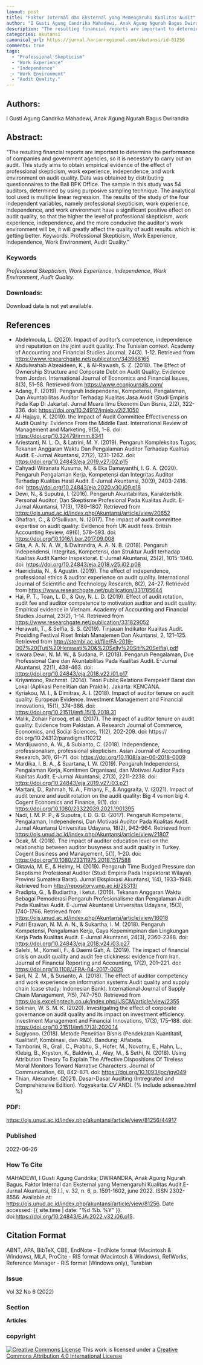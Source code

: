 ```yaml
---
layout: post
title: "Faktor Internal dan Eksternal yang Memengaruhi Kualitas Audit"
author: "I Gusti Agung Candrika Mahadewi, Anak Agung Ngurah Bagus Dwirandra"
description: "The resulting financial reports are important to determine the performance of companies and government agencies so it is necessary to carry out an audit This study aim"
categories: akutansi
canonical_url: https://jurnal.harianregional.com/akutansi/id-81256
comments: true
tags:
  - "Professional Skepticism"
  - "Work Experience"
  - "Independence"
  - "Work Environment"
  - "Audit Quality."
---
```


## Authors:
I Gusti Agung Candrika Mahadewi, Anak Agung Ngurah Bagus Dwirandra

## Abstract:
"The resulting financial reports are important to determine the performance of companies and government agencies, so it is necessary to carry out an audit. This study aims to obtain empirical evidence of the effect of professional skepticism, work experience, independence, and work environment on audit quality. Data was obtained by distributing questionnaires to the Bali BPK Office. The sample in this study was 54 auditors, determined by using purposive sampling technique. The analytical tool used is multiple linear regression. The results of the study of the four independent variables, namely professional skepticism, work experience, independence, and work environment have a significant positive effect on audit quality, so that the higher the level of professional skepticism, work experience, independence, and the more conducive the auditor's work environment will be, it will greatly affect the quality of audit results. which is getting better. Keywords: Professional Skepticism, Work Experience, Independence, Work Environment, Audit Quality."

### Keywords
*Professional Skepticism*, *Work Experience*, *Independence*, *Work Environment*, *Audit Quality.*

### Downloads:
Download data is not yet available.

## References
- Abdelmoula, L. (2020). Impact of auditor’s competence, independence and reputation on the joint audit quality: The Tunisian context. Academy of Accounting and Financial Studies Journal, 24(3). 1-12. Retrieved from https://www.researchgate.net/publication/343988165
- Abdulwahab Alzeaideen, K., & Al-Rawash, S. Z. (2018). The Effect of Ownership Structure and Corporate Debt on Audit Quality: Evidence from Jordan. International Journal of Economics and Financial Issues, 8(3), 51–58. Retrieved from https://www.econjournals.com/
- Adang, F. (2019). Pengaruh Independensi, Kompetensi, Pengalaman, Dan Akuntabilitas Auditor Terhadap Kualitas Jasa Audit (Studi Empiris Pada Kap Di Jakarta). Jurnal Muara Ilmu Ekonomi Dan Bisnis, 2(2), 322-336. doi: https://doi.org/10.24912/jmieb.v2i2.1050
- Al-Hajaya, K. (2019). the Impact of Audit Committee Effectiveness on Audit Quality: Evidence From the Middle East. International Review of Management and Marketing, 9(5), 1–8. doi: https://doi.org/10.32479/irmm.8341
- Ariestanti, N. L. D., & Latrini, M. Y. (2019). Pengaruh Kompleksitas Tugas, Tekanan Anggaran Waktu Dan Pengalaman Auditor Terhadap Kualitas Audit. E-Jurnal Akuntansi, 27(2), 1231-1262. doi: https://doi.org/10.24843/eja.2019.v27.i02.p15
- Cahyadi Wiranata Kusuma, M., & Eka Damayanthi, I. G. A. (2020). Pengaruh Pengalaman Kerja, Kompetensi dan Integritas Auditor Terhadap Kualitas Hasil Audit. E-Jurnal Akuntansi, 30(9), 2403-2416. doi: https://doi.org/10.24843/eja.2020.v30.i09.p18
- Dewi, N., & Suputra, I. (2016). Pengaruh Akuntabilitas, Karakteristik Personal Auditor, Dan Skeptisme Profesional Pada Kualitas Audit. E-Jurnal Akuntansi, 17(3), 1780–1807. Retrieved from https://ojs.unud.ac.id/index.php/Akuntansi/article/view/20652
- Ghafran, C., & O’Sullivan, N. (2017). The impact of audit committee expertise on audit quality: Evidence from UK audit fees. British Accounting Review, 49(6), 578–593. doi: https://doi.org/10.1016/j.bar.2017.09.008
- Gita, A. A. N. A. W., & Dwirandra, A. A. N. B. (2018). Pengaruh Independensi, Integritas, Kompetensi, dan Struktur Audit terhadap Kualitas Audit Kantor Inspektorat. E-Jurnal Akuntansi, 25(2), 1015-1040. doi: https://doi.org/10.24843/eja.2018.v25.i02.p08
- Haeridistia, N., & Agustin. (2019). The effect of independence, professional ethics & auditor experience on audit quality. International Journal of Scientific and Technology Research, 8(2), 24–27. Retrieved from https://www.researchgate.net/publication/331785644
- Hai, P. T., Toan, L. D., & Quy, N. L. D. (2019). Effect of audit rotation, audit fee and auditor competence to motivation auditor and audit quality: Empirical evidence in Vietnam. Academy of Accounting and Financial Studies Journal, 23(2), 1–14. Retrieved from https://www.researchgate.net/publication/331829052
- Herawati, T., & Selfia, S. S. (2019). Tinjauan Indikator Kualitas Audit. Prosiding Festival Riset Ilmiah Manajemen Dan Akuntansi, 2, 121–125. Retrieved from http://stembi.ac.id/file/FA-2019-D07%20(Tuti%20Herawati%20&%20Selly%20Siti%20Selfia).pdf
- Iswara Dewi, N. M. W., & Sudana, P. (2018). Pengaruh Pengalaman, Due Professional Care dan Akuntabilitas Pada Kualitas Audit. E-Jurnal Akuntansi, 22(1), 438-463. doi: https://doi.org/10.24843/eja.2018.v22.i01.p17
- Kriyantono, Rachmat. (2014). Teori Public Relations Perspektif Barat dan Lokal (Aplikasi Penelitian dan Praktik).  Jakarta: KENCANA.
- Kyriakou, M. I., & Dimitras, A. I. (2018). Impact of auditor tenure on audit quality: European Evidence. Investment Management and Financial Innovations, 15(1), 374–386. doi: https://doi.org/10.21511/imfi.15(1).2018.31
- Malik, Zohair Farooq, et al. (2017). The impact of auditor tenure on audit quality: Evidence from Pakistan. A Research Journal of Commerce, Economics, and Social Sciences, 11(2), 202-209. doi: https:// doi.org/10.24312/paradigms110212
- Mardijuwono, A. W., & Subianto, C. (2018). Independence, professionalism, professional skepticism. Asian Journal of Accounting Research, 3(1), 61–71. doi: https://doi.org/10.1108/ajar-06-2018-0009
- Mardika, I. B. A., & Suartana, I. W. (2019). Pengaruh Independensi, Pengalaman Kerja, Komitmen Organisasi, dan Motivasi Auditor Pada Kualitas Audit. E-Jurnal Akuntansi, 27(3), 2211-2238. doi: https://doi.org/10.24843/eja.2019.v27.i03.p21
- Martani, D., Rahmah, N. A., Fitriany, F., & Anggraita, V. (2021). Impact of audit tenure and audit rotation on the audit quality: Big 4 vs non big 4. Cogent Economics and Finance, 9(1). doi: https://doi.org/10.1080/23322039.2021.1901395
- Nadi, I. M. P. P., & Suputra, I. D. G. D. (2017). Pengaruh Kompetensi, Pengalaman, Independensi, Dan Motivasi Auditor Pada Kualitas Audit. Jurnal Akuntansi Universitas Udayana, 18(2), 942–964. Retrieved from https://ojs.unud.ac.id/index.php/Akuntansi/article/view/21807
- Ocak, M. (2018). The impact of auditor education level on the relationship between auditor busyness and audit quality in Turkey. Cogent Business and Management, 5(1), 1–20. doi: https://doi.org/10.1080/23311975.2018.1517588
- Oktavia, M. E., & Helmy, H. (2019). Pengaruh Time Budged Pressure dan Skeptisme Profesional Auditor (Studi Empiris Pada Inspektorat Wilayah Provinsi Sumatera Barat). Jurnal Eksplorasi Akuntansi, 1(4), 1933–1948. Retrieved from http://repository.unp.ac.id/28313/
- Pradipta, G., & Budiartha,  i ketut. (2016). Tekanan Anggaran Waktu Sebagai Pemoderasi Pengaruh Profesionalisme dan Pengalaman Audit Pada Kualitas Audit. E-Jurnal Akuntansi Universitas Udayana, 15(3), 1740-1766. Retrieved from https://ojs.unud.ac.id/index.php/Akuntansi/article/view/16018
- Putri Erawan, N. M. A. N., & Sukartha, I. M. (2018). Pengaruh Kompetensi, Pengalaman Kerja, Gaya Kepemimpinan dan Lingkungan Kerja Pada Kualitas Audit. E-Jurnal Akuntansi, 24(3), 2360-2388. doi: https://doi.org/10.24843/eja.2018.v24.i03.p27
- Salehi, M., Komeili, F., & Daemi Gah, A. (2019). The impact of financial crisis on audit quality and audit fee stickiness: evidence from Iran. Journal of Financial Reporting and Accounting, 17(2), 201–221. doi: https://doi.org/10.1108/JFRA-04-2017-0025
- Sari, N. Z. M., & Susanto, A. (2018). The effect of auditor competency and work experience on information systems Audit quality and supply chain (case study: Indonesian Bank). International Journal of Supply Chain Management, 7(5), 747–750. Retrieved from https://ojs.excelingtech.co.uk/index.php/IJSCM/article/view/2355
- Soliman, W. S. M. K. (2020). Investigating the effect of corporate governance on audit quality and its impact on investment efficiency. Investment Management and Financial Innovations, 17(3), 175–188. doi: https://doi.org/10.21511/imfi.17(3).2020.14
- Sugiyono. (2018). Metode Penelitian Bisnis (Pendekatan Kuantitatif, Kualitatif, Kombinasi, dan R&D). Bandung: Alfabeta.
- Tamborini, R., Grall, C., Prabhu, S., Hofer, M., Novotny, E., Hahn, L., Klebig, B., Kryston, K., Baldwin, J., Aley, M., & Sethi, N. (2018). Using Attribution Theory To Explain The Affective Dispositions Of Tireless Moral Monitors Toward Narrative Characters. Journal of Communication, 68, 842–871. doi: https://doi.org/10.1093/joc/jqy049
- Thian, Alexander. (2021). Dasar-Dasar Auditing (Intregrated and Comprehensive Edition). Yogyakarta: CV ANDI.
{% include adsense.html %}
### PDF:
https://ojs.unud.ac.id/index.php/akuntansi/article/view/81256/44917

### Published
2022-06-26

### How To Cite
MAHADEWI, I Gusti Agung Candrika; DWIRANDRA, Anak Agung Ngurah Bagus.  Faktor Internal dan Eksternal yang Memengaruhi Kualitas Audit.E-Jurnal Akuntansi, [S.l.], v. 32, n. 6, p. 1591-1602, june 2022. ISSN 2302-8556. Available at: <https://ojs.unud.ac.id/index.php/akuntansi/article/view/81256>. Date accessed: {{ site.time | date: "%d %b. %Y" }}. doi:https://doi.org/10.24843/EJA.2022.v32.i06.p15.

## Citation Format
ABNT, APA, BibTeX, CBE, EndNote - EndNote format (Macintosh & Windows), MLA, ProCite - RIS format (Macintosh & Windows), RefWorks, Reference Manager - RIS format (Windows only), Turabian

### Issue
Vol 32 No 6 (2022)

### Section 
**Articles**

### copyright 
<a href="http://creativecommons.org/licenses/by/4.0/" rel="license"><img src="https://i.creativecommons.org/l/by/4.0/88x31.png" alt="Creative Commons License" /></a>
This work is licensed under a <a href="http://creativecommons.org/licenses/by/4.0/" rel="nofollow">Creative Commons Attribution 4.0 International License</a>
